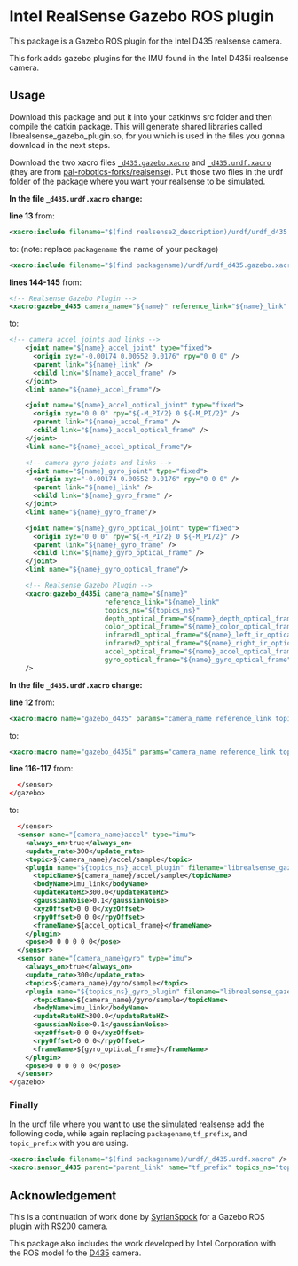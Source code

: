 # Intel RealSense Gazebo ROS plugin

This package is a Gazebo ROS plugin for the Intel D435 realsense camera.

This fork adds gazebo plugins for the IMU found in the Intel D435i realsense camera.

## Usage

Download this package and put it into your catkinws src folder and then compile the catkin package.
This will generate shared libraries called librealsense_gazebo_plugin.so,  for you which is used in the files you gonna download in the next steps.

Download the two xacro files [```_d435.gazebo.xacro```](https://raw.githubusercontent.com/pal-robotics-forks/realsense/upstream/realsense2_description/urdf/_d435.gazebo.xacro) and [```_d435.urdf.xacro```](https://raw.githubusercontent.com/pal-robotics-forks/realsense/upstream/realsense2_description/urdf/_d435.urdf.xacro) (they are from [pal-robotics-forks/realsense](https://github.com/pal-robotics-forks/realsense/tree/upstream/realsense2_description/urdf)).
Put those two files in the urdf folder of the package where you want your realsense to be simulated.

**In the file ```_d435.urdf.xacro``` change:**

**line 13** from:

```xml
<xacro:include filename="$(find realsense2_description)/urdf/urdf_d435.gazebo.xacro"/>
```

to: (note: replace ```packagename``` the name of your package)

```xml
<xacro:include filename="$(find packagename)/urdf/urdf_d435.gazebo.xacro"/>
```

**lines 144-145** from:

```xml
<!-- Realsense Gazebo Plugin -->
<xacro:gazebo_d435 camera_name="${name}" reference_link="${name}_link" topics_ns="${topics_ns}" depth_optical_frame="${name}_depth_optical_frame" color_optical_frame="${name}_color_optical_frame" infrared1_optical_frame="${name}_left_ir_optical_frame" infrared2_optical_frame="${name}_right_ir_optical_frame"/>
```

to:

```xml
<!-- camera accel joints and links -->
    <joint name="${name}_accel_joint" type="fixed">
      <origin xyz="-0.00174 0.00552 0.0176" rpy="0 0 0" />
      <parent link="${name}_link" />
      <child link="${name}_accel_frame" />
    </joint>
    <link name="${name}_accel_frame"/>

    <joint name="${name}_accel_optical_joint" type="fixed">
      <origin xyz="0 0 0" rpy="${-M_PI/2} 0 ${-M_PI/2}" />
      <parent link="${name}_accel_frame" />
      <child link="${name}_accel_optical_frame" />
    </joint>
    <link name="${name}_accel_optical_frame"/>

    <!-- camera gyro joints and links -->
    <joint name="${name}_gyro_joint" type="fixed">
      <origin xyz="-0.00174 0.00552 0.0176" rpy="0 0 0" />
      <parent link="${name}_link" />
      <child link="${name}_gyro_frame" />
    </joint>
    <link name="${name}_gyro_frame"/>

    <joint name="${name}_gyro_optical_joint" type="fixed">
      <origin xyz="0 0 0" rpy="${-M_PI/2} 0 ${-M_PI/2}" />
      <parent link="${name}_gyro_frame" />
      <child link="${name}_gyro_optical_frame" />
    </joint>
    <link name="${name}_gyro_optical_frame"/>

    <!-- Realsense Gazebo Plugin -->
    <xacro:gazebo_d435i camera_name="${name}"
                        reference_link="${name}_link"
                        topics_ns="${topics_ns}"
                        depth_optical_frame="${name}_depth_optical_frame"
                        color_optical_frame="${name}_color_optical_frame"
                        infrared1_optical_frame="${name}_left_ir_optical_frame"
                        infrared2_optical_frame="${name}_right_ir_optical_frame"
                        accel_optical_frame="${name}_accel_optical_frame"
                        gyro_optical_frame="${name}_gyro_optical_frame"
    />
```

**In the file ```_d435.urdf.xacro``` change:**

**line 12** from:

```xml
<xacro:macro name="gazebo_d435" params="camera_name reference_link topics_ns depth_optical_frame color_optical_frame infrared1_optical_frame infrared2_optical_frame" >
```

to:

```xml
<xacro:macro name="gazebo_d435i" params="camera_name reference_link topics_ns depth_optical_frame color_optical_frame infrared1_optical_frame infrared2_optical_frame accel_optical_frame gyro_optical_frame" >
```

**line 116-117** from:

```xml
  </sensor>
</gazebo>
```

to:

```xml
  </sensor>
  <sensor name="{camera_name}accel" type="imu">
    <always_on>true</always_on>
    <update_rate>300</update_rate>
    <topic>${camera_name}/accel/sample</topic>
    <plugin name="${topics_ns}_accel_plugin" filename="librealsense_gazebo_accel_sensor.so">
      <topicName>${camera_name}/accel/sample</topicName>
      <bodyName>imu_link</bodyName>
      <updateRateHZ>300.0</updateRateHZ>
      <gaussianNoise>0.1</gaussianNoise>
      <xyzOffset>0 0 0</xyzOffset>
      <rpyOffset>0 0 0</rpyOffset>
      <frameName>${accel_optical_frame}</frameName>
    </plugin>
    <pose>0 0 0 0 0 0</pose>
  </sensor>
  <sensor name="{camera_name}gyro" type="imu">
    <always_on>true</always_on>
    <update_rate>300</update_rate>
    <topic>${camera_name}/gyro/sample</topic>
    <plugin name="${topics_ns}_gyro_plugin" filename="librealsense_gazebo_gyro_sensor.so">
      <topicName>${camera_name}/gyro/sample</topicName>
      <bodyName>imu_link</bodyName>
      <updateRateHZ>300.0</updateRateHZ>
      <gaussianNoise>0.1</gaussianNoise>
      <xyzOffset>0 0 0</xyzOffset>
      <rpyOffset>0 0 0</rpyOffset>
      <frameName>${gyro_optical_frame}</frameName>
    </plugin>
    <pose>0 0 0 0 0 0</pose>
  </sensor>
</gazebo>
```

### Finally

In the urdf file where you want to use the simulated realsense add the following code, while again replacing ```packagename```,```tf_prefix```, and ```topic_prefix``` with you are using.

```xml
<xacro:include filename="$(find packagename)/urdf/_d435.urdf.xacro" />
<xacro:sensor_d435 parent="parent_link" name="tf_prefix" topics_ns="topic_prefix"/>
```

## Acknowledgement

This is a continuation of work done by [SyrianSpock](https://github.com/SyrianSpock) for a Gazebo ROS plugin with RS200 camera.

This package also includes the work developed by Intel Corporation with the ROS model fo the [D435](https://github.com/intel-ros/realsense) camera.
